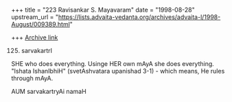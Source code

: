 +++
title = "223 Ravisankar S. Mayavaram"
date = "1998-08-28"
upstream_url = "https://lists.advaita-vedanta.org/archives/advaita-l/1998-August/009389.html"

+++
[Archive link](https://lists.advaita-vedanta.org/archives/advaita-l/1998-August/009389.html)

125. sarvakartrI

SHE who  does everything. Usinge HER own mAyA she does
everything. "Ishata IshanIbhiH" (svetAshvatara upanishad 3-1) -
which means, He rules through mAyA.

AUM sarvakartryAi namaH

